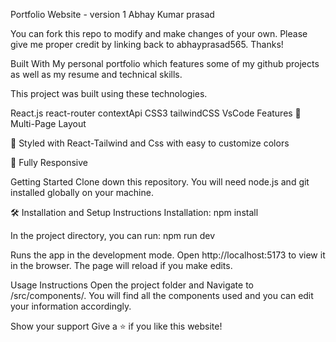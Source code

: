 Portfolio Website - version 1
Abhay Kumar prasad


You can fork this repo to modify and make changes of your own. Please give me proper credit by linking back to abhayprasad565. Thanks!

Built With
My personal portfolio which features some of my github projects as well as my resume and technical skills.

This project was built using these technologies.

React.js
react-router
contextApi
CSS3
tailwindCSS
VsCode
Features
📖 Multi-Page Layout

🎨 Styled with React-Tailwind and Css with easy to customize colors

📱 Fully Responsive

Getting Started
Clone down this repository. You will need node.js and git installed globally on your machine.

🛠 Installation and Setup Instructions
Installation: npm install

In the project directory, you can run: npm run dev

Runs the app in the development mode.
Open http://localhost:5173 to view it in the browser. The page will reload if you make edits.

Usage Instructions
Open the project folder and Navigate to /src/components/.
You will find all the components used and you can edit your information accordingly.

Show your support
Give a ⭐ if you like this website!

